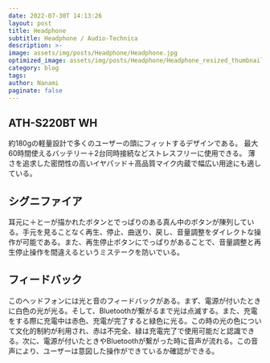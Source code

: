 ```yaml
---
date: 2022-07-30T 14:13:26
layout: post
title: Headphone
subtitle: Headphone / Audio-Technica
description: >-
image: assets/img/posts/Headphone/Headphone.jpg
optimized_image: assets/img/posts/Headphone/Headphone_resized_thumbnail.jpg
category: blog
tags: 
author: Nanami
paginate: false
---
```


## ATH-S220BT WH 

約180gの軽量設計で多くのユーザーの頭にフィットするデザインである。
最大60時間使えるバッテリー＋2台同時接続などストレスフリーに使用できる。
薄さを追求した密閉性の高いイヤパッド＋高品質マイク内蔵で幅広い用途にも適している。


## シグニファイア

耳元に＋とーが描かれたボタンとでっぱりのある真ん中のボタンが陳列している。手元を見ることなく再生、停止、曲送り、戻し、音量調整をダイレクトな操作が可能である。また、再生停止ボタンにでっぱりがあることで、音量調整と再生停止操作を間違えるというミステークを防いでいる。

## フィードバック

このヘッドフォンには光と音のフィードバックがある。まず、電源が付いたときに白色の光が光る。そして、Bluetoothが繋がるまで光は点滅する。また、充電をする際に充電中は赤色、充電が完了すると緑色に光る。この時の光の色について文化的制約が利用され、赤は不完全、緑は充電完了で使用可能だと認識できる。次に、電源が付いたときやBluetoothが繋がった時に音声が流れる。この音声により、ユーザーは意図した操作ができているか確認ができる。